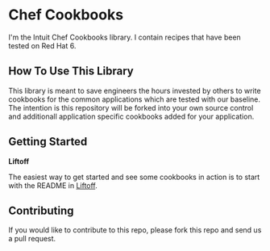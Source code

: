 Chef Cookbooks
==============

I'm the Intuit Chef Cookbooks library.  I contain recipes that have been tested on Red Hat 6.

How To Use This Library
-----------------------

This library is meant to save engineers the hours invested by others to write cookbooks for the common applications which are tested with our baseline.  The intention is this repository will be forked into your own source control and additionall application specific cookbooks added for your application.

Getting Started
---------------

**Liftoff**

The easiest way to get started and see some cookbooks in action is to start with the README in [Liftoff](https://github.com/intuit/liftoff).

Contributing
------------
If you would like to contribute to this repo, please fork this repo and send us a pull request.
